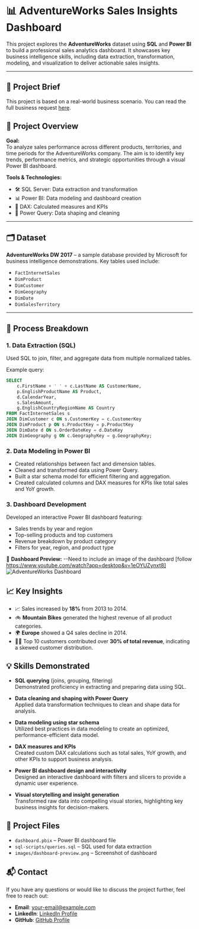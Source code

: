 # 📊 AdventureWorks Sales Insights Dashboard

This project explores the **AdventureWorks** dataset using **SQL** and **Power BI** to build a professional sales analytics dashboard. It showcases key business intelligence skills, including data extraction, transformation, modeling, and visualization to deliver actionable sales insights.

---

## 📄 Project Brief

This project is based on a real-world business scenario. You can read the full business request [here](docs/business-request.md).

## 🚀 Project Overview

**Goal:**  
To analyze sales performance across different products, territories, and time periods for the AdventureWorks company. The aim is to identify key trends, performance metrics, and strategic opportunities through a visual Power BI dashboard.

**Tools & Technologies:**
- 🛠️ SQL Server: Data extraction and transformation
- 📊 Power BI: Data modeling and dashboard creation
- 📐 DAX: Calculated measures and KPIs
- 📁 Power Query: Data shaping and cleaning

---

## 🗂️ Dataset

**AdventureWorks DW 2017** – a sample database provided by Microsoft for business intelligence demonstrations. Key tables used include:
- `FactInternetSales`
- `DimProduct`
- `DimCustomer`
- `DimGeography`
- `DimDate`
- `DimSalesTerritory`

---

## 🔧 Process Breakdown

### 1. Data Extraction (SQL)
Used SQL to join, filter, and aggregate data from multiple normalized tables.

Example query:

```sql
SELECT 
    c.FirstName + ' ' + c.LastName AS CustomerName,
    p.EnglishProductName AS Product,
    d.CalendarYear,
    s.SalesAmount,
    g.EnglishCountryRegionName AS Country
FROM FactInternetSales s
JOIN DimCustomer c ON s.CustomerKey = c.CustomerKey
JOIN DimProduct p ON s.ProductKey = p.ProductKey
JOIN DimDate d ON s.OrderDateKey = d.DateKey
JOIN DimGeography g ON c.GeographyKey = g.GeographyKey;
```

### 2. Data Modeling in Power BI

- Created relationships between fact and dimension tables.
- Cleaned and transformed data using Power Query.
- Built a star schema model for efficient filtering and aggregation.
- Created calculated columns and DAX measures for KPIs like total sales and YoY growth.

### 3. Dashboard Development

Developed an interactive Power BI dashboard featuring:

- Sales trends by year and region
- Top-selling products and top customers
- Revenue breakdown by product category
- Filters for year, region, and product type

📸 **Dashboard Preview:**  --Need to include an image of the dashboard [follow https://www.youtube.com/watch?app=desktop&v=1eOYUZynxt8]
![AdventureWorks Dashboard](images/dashboard-preview.png)

## 📈 Key Insights

- 📈 Sales increased by **18%** from 2013 to 2014.
- 🚲 **Mountain Bikes** generated the highest revenue of all product categories.
- 🌍 **Europe** showed a Q4 sales decline in 2014.
- 🧍‍♂️ Top 10 customers contributed over **30% of total revenue**, indicating a skewed customer distribution.

## 💡 Skills Demonstrated

- **SQL querying** (joins, grouping, filtering)  
  Demonstrated proficiency in extracting and preparing data using SQL.

- **Data cleaning and shaping with Power Query**  
  Applied data transformation techniques to clean and shape data for analysis.

- **Data modeling using star schema**  
  Utilized best practices in data modeling to create an optimized, performance-efficient data model.

- **DAX measures and KPIs**  
  Created custom DAX calculations such as total sales, YoY growth, and other KPIs to support business analysis.

- **Power BI dashboard design and interactivity**  
  Designed an interactive dashboard with filters and slicers to provide a dynamic user experience.

- **Visual storytelling and insight generation**  
  Transformed raw data into compelling visual stories, highlighting key business insights for decision-makers.

## 📂 Project Files

- `dashboard.pbix` – Power BI dashboard file
- `sql-scripts/queries.sql` – SQL used for data extraction
- `images/dashboard-preview.png` – Screenshot of dashboard

## 📬 Contact

If you have any questions or would like to discuss the project further, feel free to reach out:

- **Email**: your-email@example.com
- **LinkedIn**: [LinkedIn Profile](https://www.linkedin.com/in/your-profile)
- **GitHub**: [GitHub Profile](https://github.com/your-profile)

